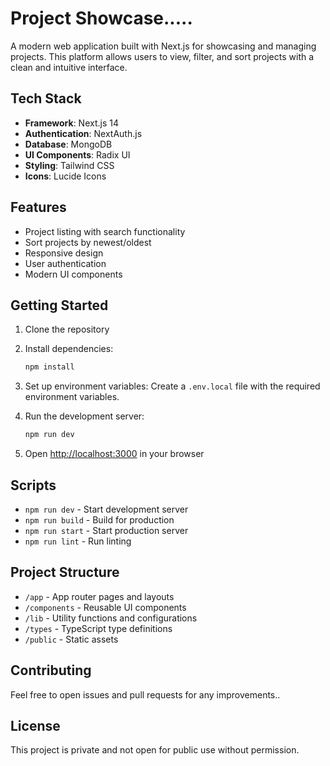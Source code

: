 # Project Showcase.....

A modern web application built with Next.js for showcasing and managing projects. This platform allows users to view, filter, and sort projects with a clean and intuitive interface.

## Tech Stack

- **Framework**: Next.js 14
- **Authentication**: NextAuth.js
- **Database**: MongoDB
- **UI Components**: Radix UI
- **Styling**: Tailwind CSS
- **Icons**: Lucide Icons

## Features

- Project listing with search functionality
- Sort projects by newest/oldest
- Responsive design
- User authentication
- Modern UI components

## Getting Started

1. Clone the repository
2. Install dependencies:
   ```bash
   npm install
   ```

3. Set up environment variables:
   Create a `.env.local` file with the required environment variables.

4. Run the development server:
   ```bash
   npm run dev
   ```

5. Open [http://localhost:3000](http://localhost:3000) in your browser

## Scripts

- `npm run dev` - Start development server
- `npm run build` - Build for production
- `npm run start` - Start production server
- `npm run lint` - Run linting

## Project Structure

- `/app` - App router pages and layouts
- `/components` - Reusable UI components
- `/lib` - Utility functions and configurations
- `/types` - TypeScript type definitions
- `/public` - Static assets

## Contributing

Feel free to open issues and pull requests for any improvements..

## License

This project is private and not open for public use without permission.
